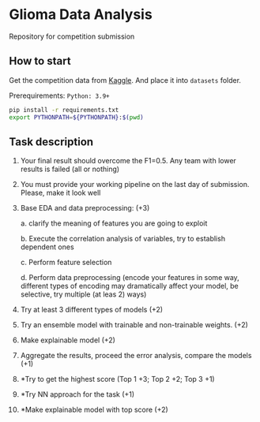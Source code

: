 # Glioma Data Analysis
Repository for competition submission

## How to start
Get the competition data from [Kaggle](https://www.kaggle.com/competitions/60504). And place it into `datasets` folder.

Prerequirements: `Python: 3.9+`

```bash
pip install -r requirements.txt
export PYTHONPATH=${PYTHONPATH}:$(pwd)
```

## Task description

1. Your final result should overcome the F1=0.5. Any team with lower results is failed (all or nothing) 
2. You must provide your working pipeline on the last day of submission. Please, make it look well 
3. Base EDA and data preprocessing: (+3)

    a. clarify the meaning of features you are going to exploit

    b. Execute the correlation analysis of variables, try to establish dependent ones

    c. Perform feature selection

    d. Perform data preprocessing (encode your features in some way, different types of encoding may dramatically affect your model, be selective, try multiple (at leas 2) ways)
    
4. Try at least 3 different types of models (+2)
5. Try an ensemble model with trainable and non-trainable weights. (+2)
6. Make explainable model (+2)
7. Aggregate the results, proceed the error analysis, compare the models (+1)
8. *Try to get the highest score (Top 1 +3; Top 2 +2; Top 3 +1)
9. *Try NN approach for the task (+1)
10. *Make explainable model with top score (+2)
